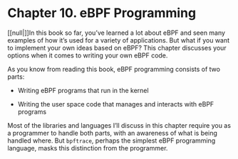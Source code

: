 # Chapter 10. eBPF Programming

[[null|]]In this book so far, you’ve learned a lot about eBPF and seen many examples of how it’s used for a variety of applications. But what if you want to implement your own ideas based on eBPF? This chapter discusses your options when it comes to writing your own eBPF code.

As you know from reading this book, eBPF programming consists of two parts:

*   Writing eBPF programs that run in the kernel
    
*   Writing the user space code that manages and interacts with eBPF programs
    

Most of the libraries and languages I’ll discuss in this chapter require you as a programmer to handle both parts, with an awareness of what is being handled where. But `bpftrace`, perhaps the simplest eBPF programming language, masks this distinction from the programmer.